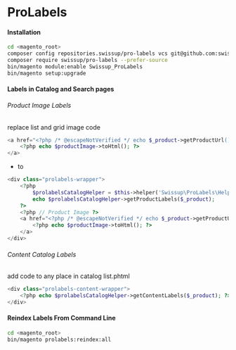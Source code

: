 # ProLabels

#### Installation

```bash
cd <magento_root>
composer config repositories.swissup/pro-labels vcs git@github.com:swissup/prolabels.git
composer require swissup/pro-labels --prefer-source
bin/magento module:enable Swissup_ProLabels
bin/magento setup:upgrade
```
#### Labels in Catalog and Search pages

###### Product Image Labels
replace list and grid image code
```php
<a href="<?php /* @escapeNotVerified */ echo $_product->getProductUrl() ?>" class="product photo product-item-photo" tabindex="-1">
    <?php echo $productImage->toHtml(); ?>
</a>
```
* to
```php
<div class="prolabels-wrapper">
    <?php
        $prolabelsCatalogHelper = $this->helper('Swissup\ProLabels\Helper\Catalog');
        echo $prolabelsCatalogHelper->getProductLabels($_product);
    ?>
    <?php // Product Image ?>
    <a href="<?php /* @escapeNotVerified */ echo $_product->getProductUrl() ?>" class="product photo product-item-photo" tabindex="-1">
        <?php echo $productImage->toHtml(); ?>
    </a>
</div>
```
###### Content Catalog Labels
add code to any place in catalog list.phtml
```php
<div class="prolabels-content-wrapper">
    <?php echo $prolabelsCatalogHelper->getContentLabels($_product); ?>
</div>
```

#### Reindex Labels From Command Line
```bash
cd <magento_root>
bin/magento prolabels:reindex:all
```